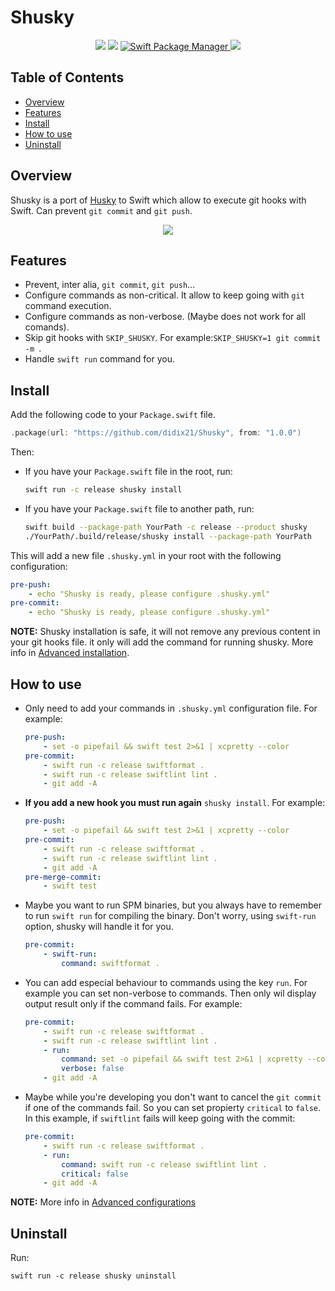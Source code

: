 # Shusky

<p align="center">
    <img src="https://travis-ci.org/didix21/Shusky.svg?branch=master" />
    <img src="https://img.shields.io/badge/Swift-5.1-orange.svg" />
    <a href="https://swift.org/package-manager">
        <img src="https://img.shields.io/badge/spm-compatible-brightgreen.svg?style=flat" alt="Swift Package Manager" />
    </a>
    <a href="https://codecov.io/gh/didix21/Shusky">
        <img src="https://codecov.io/gh/didix21/Shusky/branch/master/graph/badge.svg" />
    </a>
</p>


## Table of Contents

- [Overview](#overview)
- [Features](#features)
- [Install](#install)
- [How to use](#how-to-use)
- [Uninstall](#uninstall)

## Overview

Shusky is a port of [Husky](https://github.com/typicode/husky) to Swift which allow to execute
git hooks with Swift. Can prevent `git commit` and `git push`.
<a href="https://asciinema.org/a/395288" target="_blank">
    <p align="center">
        <img src="https://asciinema.org/a/395288.svg" />
    </p>
</a>

## Features

- Prevent, inter alia, `git commit`, `git push`...
- Configure commands as non-critical. It allow to keep going with `git` command execution.
- Configure commands as non-verbose. (Maybe does not work for all comands).
- Skip git hooks with `SKIP_SHUSKY`. For example:`SKIP_SHUSKY=1 git commit -m `.
- Handle `swift run` command for you.

## Install

Add the following code to your `Package.swift` file.

```swift
.package(url: "https://github.com/didix21/Shusky", from: "1.0.0")
```

Then:

- If you have your `Package.swift` file in the root, run:

    ``` bash
    swift run -c release shusky install
    ```
  
- If you have your `Package.swift` file to another path, run:

    ``` bash
    swift build --package-path YourPath -c release --product shusky
    ./YourPath/.build/release/shusky install --package-path YourPath
    ```

This will add a new file `.shusky.yml` in your root with the following configuration:

```yaml
pre-push:
    - echo "Shusky is ready, please configure .shusky.yml"
pre-commit:
    - echo "Shusky is ready, please configure .shusky.yml"

```

**NOTE:** Shusky installation is safe, it will not remove any previous content in your git hooks file.
it only will add the command for running shusky. More info in [Advanced installation](https://github.com/didix21/Shusky/wiki/Advanced-installation).

## How to use

- Only need to add your commands in `.shusky.yml` configuration file. For example:

    ```yaml
    pre-push:
        - set -o pipefail && swift test 2>&1 | xcpretty --color
    pre-commit:
        - swift run -c release swiftformat .
        - swift run -c release swiftlint lint .
        - git add -A
    ```

- **If you add a new hook you must run again** `shusky install`. For example:

    ```yaml
    pre-push:
        - set -o pipefail && swift test 2>&1 | xcpretty --color
    pre-commit:
        - swift run -c release swiftformat .
        - swift run -c release swiftlint lint .
        - git add -A
    pre-merge-commit:
        - swift test
    ```

- Maybe you want to run SPM binaries, but you always have to remember to run  `swift run` for compiling the binary. Don't worry, using `swift-run` option, shusky will handle it for you.

    ```yaml
    pre-commit:
        - swift-run:
            command: swiftformat .
    ```

- You can add especial behaviour to commands using the key `run`. For example you can set non-verbose to commands. Then only wil display output result only if the command fails. For example:

    ```yaml
    pre-commit:
        - swift run -c release swiftformat .
        - swift run -c release swiftlint lint .
        - run:
            command: set -o pipefail && swift test 2>&1 | xcpretty --color
            verbose: false
        - git add -A
    ```

-  Maybe while you're developing you don't want to cancel the `git commit` if one of the commands fail. So you can set propierty `critical` to `false`.
In this example, if `swiftlint` fails will keep going with the commit:

    ```yaml
    pre-commit:
        - swift run -c release swiftformat .
        - run:
            command: swift run -c release swiftlint lint .
            critical: false
        - git add -A
    ```

**NOTE:** More info in [Advanced configurations](https://github.com/didix21/Shusky/wiki/Advanded-configurations)

## Uninstall

Run:

```shell script
swift run -c release shusky uninstall
```
